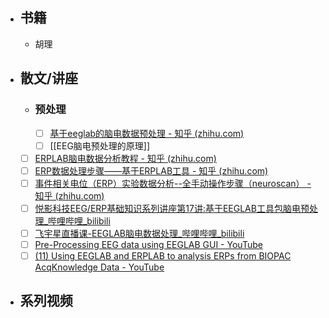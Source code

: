 - ## 书籍
	- 胡理
- ## 散文/讲座
	- ### 预处理
		- [ ] [基于eeglab的脑电数据预处理 - 知乎 (zhihu.com)](https://zhuanlan.zhihu.com/p/439242792)
		- [ ] [[EEG脑电预处理的原理]]
	- [ ] [ERPLAB脑电数据分析教程 - 知乎 (zhihu.com)](https://zhuanlan.zhihu.com/p/411611661)
	- [ ] [ERP数据处理步骤——基于ERPLAB工具 - 知乎 (zhihu.com)](https://zhuanlan.zhihu.com/p/443780088)
	- [ ] [事件相关电位（ERP）实验数据分析--全手动操作步骤（neuroscan） - 知乎 (zhihu.com)](https://zhuanlan.zhihu.com/p/363256338)
	- [ ] [悦影科技EEG/ERP基础知识系列讲座第17讲:基于EEGLAB工具包脑电预处理_哔哩哔哩_bilibili](https://www.bilibili.com/video/BV1b34y1m7bN?spm_id_from=333.337.search-card.all.click&vd_source=025a435f75f64171dd9cd96896be80a4)
	- [ ] [飞宇星直播课-EEGLAB脑电数据处理_哔哩哔哩_bilibili](https://www.bilibili.com/video/BV1XE411p7Rv?spm_id_from=333.337.search-card.all.click&vd_source=025a435f75f64171dd9cd96896be80a4)
	- [ ] [Pre-Processing EEG data using EEGLAB GUI - YouTube](https://www.youtube.com/watch?v=uFpAnHP0J2E)
	- [ ] [(11) Using EEGLAB and ERPLAB to analysis ERPs from BIOPAC AcqKnowledge Data - YouTube](https://www.youtube.com/watch?v=63vZZqtvzc0&t=61s)
- ## 系列视频